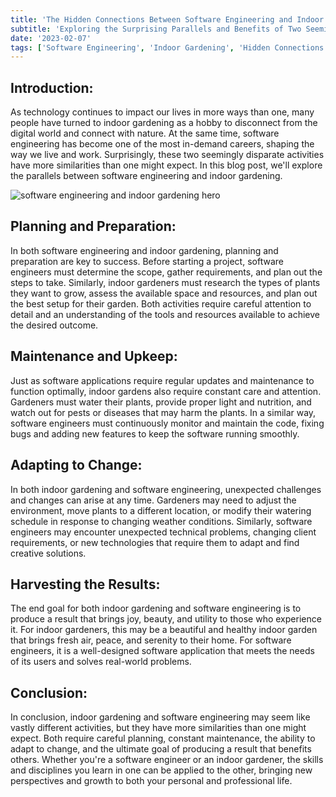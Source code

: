 ```yaml
---
title: 'The Hidden Connections Between Software Engineering and Indoor Gardening'
subtitle: 'Exploring the Surprising Parallels and Benefits of Two Seemingly Different Pursuits'
date: '2023-02-07'
tags: ['Software Engineering', 'Indoor Gardening', 'Hidden Connections', 'Careful Planning', 'Attention to Detail', 'Adapting to Change', 'Harvesting Results', 'Personal and Professional Growth']
---
```


## Introduction:

As technology continues to impact our lives in more ways than one, many people have turned to indoor gardening as a hobby to disconnect from the digital world and connect with nature. At the same time, software engineering has become one of the most in-demand careers, shaping the way we live and work. Surprisingly, these two seemingly disparate activities have more similarities than one might expect. In this blog post, we'll explore the parallels between software engineering and indoor gardening.

![software engineering and indoor gardening hero](/images/hero/software-engineering-and-indoor-gardening.jpg)

## Planning and Preparation:

In both software engineering and indoor gardening, planning and preparation are key to success. Before starting a project, software engineers must determine the scope, gather requirements, and plan out the steps to take. Similarly, indoor gardeners must research the types of plants they want to grow, assess the available space and resources, and plan out the best setup for their garden. Both activities require careful attention to detail and an understanding of the tools and resources available to achieve the desired outcome.

## Maintenance and Upkeep:

Just as software applications require regular updates and maintenance to function optimally, indoor gardens also require constant care and attention. Gardeners must water their plants, provide proper light and nutrition, and watch out for pests or diseases that may harm the plants. In a similar way, software engineers must continuously monitor and maintain the code, fixing bugs and adding new features to keep the software running smoothly.

## Adapting to Change:

In both indoor gardening and software engineering, unexpected challenges and changes can arise at any time. Gardeners may need to adjust the environment, move plants to a different location, or modify their watering schedule in response to changing weather conditions. Similarly, software engineers may encounter unexpected technical problems, changing client requirements, or new technologies that require them to adapt and find creative solutions.

## Harvesting the Results:

The end goal for both indoor gardening and software engineering is to produce a result that brings joy, beauty, and utility to those who experience it. For indoor gardeners, this may be a beautiful and healthy indoor garden that brings fresh air, peace, and serenity to their home. For software engineers, it is a well-designed software application that meets the needs of its users and solves real-world problems.

## Conclusion:

In conclusion, indoor gardening and software engineering may seem like vastly different activities, but they have more similarities than one might expect. Both require careful planning, constant maintenance, the ability to adapt to change, and the ultimate goal of producing a result that benefits others. Whether you're a software engineer or an indoor gardener, the skills and disciplines you learn in one can be applied to the other, bringing new perspectives and growth to both your personal and professional life.
